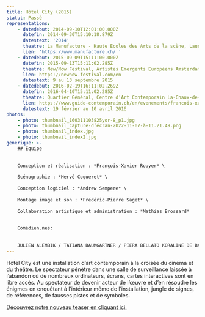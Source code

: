 ```yaml
---
title: Hôtel City (2015)
statut: Passé
representations:
    - datedebut: 2014-09-10T12:01:00.000Z
      datefin: 2014-09-30T15:10:18.879Z
      datestext: '2014'
      theatre: La Manufacture - Haute Ecoles des Arts de la scène, Lausanne (CH)
      lien: 'https://www.manufacture.ch/ '
    - datedebut: 2015-09-09T15:11:00.000Z
      datefin: 2015-09-13T15:11:02.285Z
      theatre: New/Now Festival, Artistes Emergents Européens Amsterdam (NL)
      lien: https://newnow-festival.com/en
      datestext: 9 au 13 septembre 2015
    - datedebut: 2016-02-19T16:11:02.269Z
      datefin: 2016-04-10T15:11:02.285Z
      theatre: Quartier Général, Centre d’Art Contemporain La-Chaux-de-Fonds (CH)
      lien: https://www.guide-contemporain.ch/en/evenements/francois-xavier-rouyer-qg-chaux-de-fonds/
      datestext: 19 février au 10 avril 2016
photos:
    - photo: thumbnail_160311103825yor-8_p1.jpg
    - photo: thumbnail_capture-d’écran-2022-11-07-à-11.21.49.png
    - photo: thumbnail_index.jpg
    - photo: thumbnail_index2.jpg
generique: >-
    ## Equipe
    
    
    Conception et réalisation : *François-Xavier Rouyer* \
    
    Scénographie : *Hervé Coqueret* \
    
    Conception logiciel : *Andrew Sempere* \
    
    Montage image et son : *Frédéric-Pierre Saget* \
    
    Collaboration artistique et administration : *Mathias Brossard*
    
    
    Comédien.nes: 
    
    
    JULIEN ALEMBIK / TATIANA BAUMGARTNER / PIERA BELLATO KORALINE DE BAERE / ÉMILIE BLASER / ALAIN BOREK VINCENT BRAYER / MATHIAS BROSSARD / ÉMILIE CHARRIOT CYPRIEN COLOMBO / OCÉANE COURT / OLIVIA CSIKY TRNKA ROMAIN DAROLES / MEHDI DJAADI / TOMAS GONZALEZ MAXIME GORBATCHEVSKY / JUDITH GOUDAL / ALAIN GUERRY AGATHE HAZARD-RABOUD / MAGALI HEU / ARNAUD HUGUENIN CAROLINE IMHOF/ AURORE JECKER / LARA KHATTABI JONAS LAMBELET / MAUDE LANÇON / LOÏC LE MANAC’H MÉLINA MARTIN / CAMILLE MERMET / JEAN-FRANÇOIS MICHELET BAPTISTE MORISOD / AURÉLIEN PATOUILLARD / VIVIANE PAVILLON SELVI PÜRRO / LOLA RICCABONI / MARIE RIPOLL JEAN-BAPTISTE ROYBON / SIMON ROMANG / PAULINE SCHNEIDER SARAH-LISE SALOMON MAUFFROY / NASTASSJA TANNER RAPHAEL VACHOUX / MARGOT VAN HOVE / ÉMILIE VAUDOU ISABELLE VESSERON et LINA ET ELLA PÜRRO-MICHELET
---
```


Hôtel City est une installation d’art contemporain à la croisée du cinéma et du théâtre. Le spectateur pénètre dans une salle de surveillance laissée à l’abandon où de nombreux ordinateurs, écrans, cartes interactives sont en libre accès. Au spectateur de devenir acteur de l’œuvre et d’en résoudre les énigmes en enquêtant à l’intérieur même de l’installation, jungle de signes, de références, de fausses pistes et de symboles.

[Découvrez notre nouveau teaser en cliquant ici.](https://www.youtube.com/watch?v=mWCpUQZMc_g)

![]()
